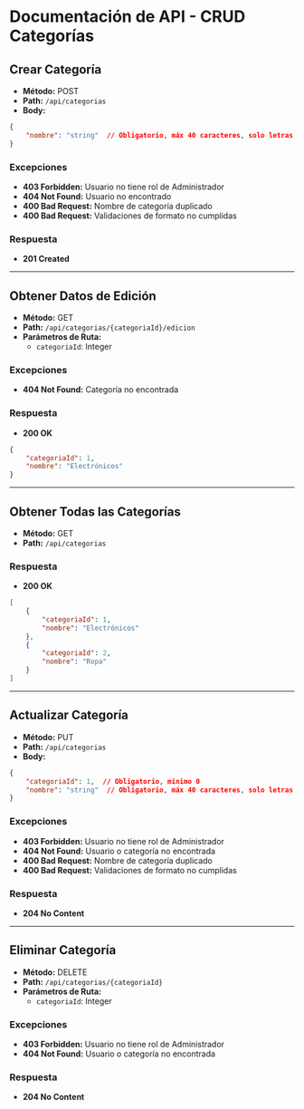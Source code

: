 # Documentación de API - CRUD Categorías

## Crear Categoría
- **Método:** POST
- **Path:** `/api/categorias`
- **Body:**
```json
{
    "nombre": "string"  // Obligatorio, máx 40 caracteres, solo letras, espacios, guiones y apóstrofes
}
```

### Excepciones
- **403 Forbidden:** Usuario no tiene rol de Administrador
- **404 Not Found:** Usuario no encontrado
- **400 Bad Request:** Nombre de categoría duplicado
- **400 Bad Request:** Validaciones de formato no cumplidas

### Respuesta
- **201 Created**

---

## Obtener Datos de Edición
- **Método:** GET
- **Path:** `/api/categorias/{categoriaId}/edicion`
- **Parámetros de Ruta:**
  - `categoriaId`: Integer

### Excepciones
- **404 Not Found:** Categoría no encontrada

### Respuesta
- **200 OK**
```json
{
    "categoriaId": 1,
    "nombre": "Electrónicos"
}
```

---

## Obtener Todas las Categorías
- **Método:** GET
- **Path:** `/api/categorias`

### Respuesta
- **200 OK**
```json
[
    {
        "categoriaId": 1,
        "nombre": "Electrónicos"
    },
    {
        "categoriaId": 2,
        "nombre": "Ropa"
    }
]
```

---

## Actualizar Categoría
- **Método:** PUT
- **Path:** `/api/categorias`
- **Body:**
```json
{
    "categoriaId": 1,  // Obligatorio, mínimo 0
    "nombre": "string"  // Obligatorio, máx 40 caracteres, solo letras, espacios, guiones y apóstrofes
}
```

### Excepciones
- **403 Forbidden:** Usuario no tiene rol de Administrador
- **404 Not Found:** Usuario o categoría no encontrada
- **400 Bad Request:** Nombre de categoría duplicado
- **400 Bad Request:** Validaciones de formato no cumplidas

### Respuesta
- **204 No Content**

---

## Eliminar Categoría
- **Método:** DELETE
- **Path:** `/api/categorias/{categoriaId}`
- **Parámetros de Ruta:**
  - `categoriaId`: Integer

### Excepciones
- **403 Forbidden:** Usuario no tiene rol de Administrador
- **404 Not Found:** Usuario o categoría no encontrada

### Respuesta
- **204 No Content**

